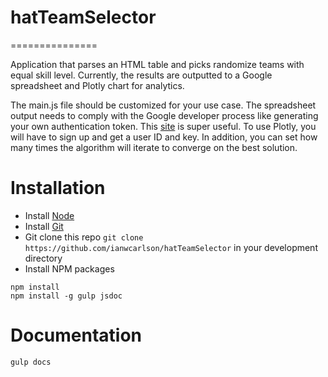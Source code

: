 # hatTeamSelector
===============

Application that parses an HTML table and picks randomize teams with equal skill level.  Currently, the results are outputted to a Google spreadsheet and Plotly chart for analytics.  

The main.js file should be customized for your use case.  The spreadsheet output needs to comply with the Google developer process like generating your own authentication token.  This [site](http://www.nczonline.net/blog/2014/03/04/accessing-google-spreadsheets-from-node-js/) is super useful.  To use Plotly, you will have to sign up and get a user ID and key.  In addition, you can set how many times the algorithm will iterate to converge on the best solution.  

# Installation
- Install [Node](http://nodejs.org/)
- Install [Git](http://git-scm.com/book/en/v2/Getting-Started-Installing-Git)
- Git clone this repo `git clone https://github.com/ianwcarlson/hatTeamSelector` in your development directory
- Install NPM packages
```
npm install
npm install -g gulp jsdoc
```

# Documentation
`gulp docs`



